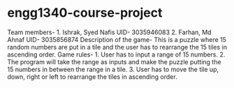 # engg1340-course-project

Team members- 1. Ishrak, Syed Nafis
		 UID- 3035946083
	      2. Farhan, Md Ahnaf
		 UID- 3035856874
Description of the game-
	This is a puzzle where 15 random numbers are put in a tile and the user has to rearrange the 15 tiles in ascending order.
Game rules- 
	1. User has to input a range of 15 numbers.
	2. The program will take the range as inputs and make the puzzle putting the 15 numbers in between the range in a tile.
	3. User has to move the tile up, down, right or left to rearrange the tiles in ascending order.

